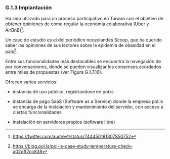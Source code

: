 ### G.1.3 Implantación

Ha sido utilizado para un proceso participativo en Taiwan con el objetivo de obtener opiniones de cómo regular la economía colaborativa (Uber y AirBnB)[^1]. 

Un caso de estudio es el del periódico neozelandés Scoop, que ha querido saber las opiniones de sus lectores sobre la epidemia de obesidad en el país[^2]. 

Entre sus funcionalidades más destacables se encuentra la navegación de por conversaciones, donde se pueden visualizar los consensos acordados entre miles de propuestas (ver Figura G.1.7.16). 

Ofrecen varios servicios:

* instancia de uso público, registrandose en pol.is 

* instancia de pago SaaS (Software as a Service) donde la empresa pol.is se encarga de la instalación y mantenimiento del servidor, con acceso a ciertas funcionalidades 

* instalación en servidores propios (software libre)

[^1]: https://twitter.com/audreyt/status/744450181307850752
[^2]: https://blog.pol.is/pol-is-case-study-temperature-check-a02dff7cc838 
